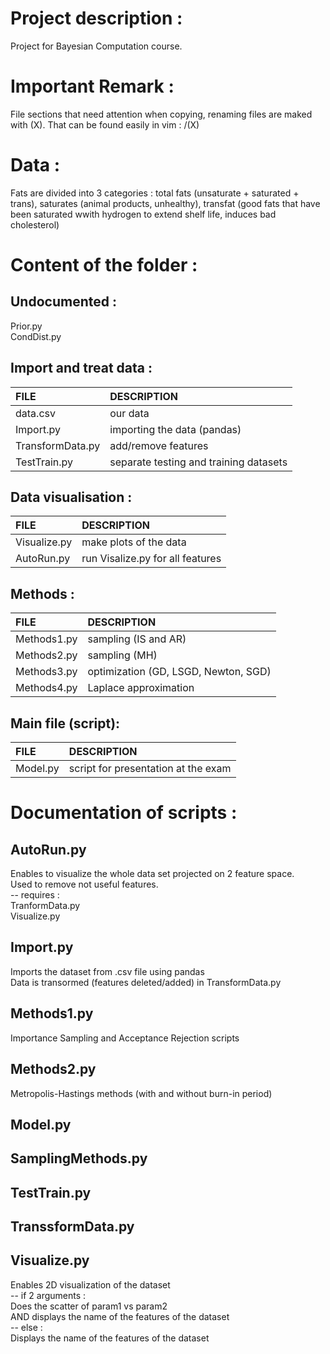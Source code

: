 # Project description : 
Project for Bayesian Computation course. 

# Important Remark : 
File sections that need attention when copying, renaming files are maked with (X). That can be found easily in vim : /(X)

# Data : 
Fats are divided into 3 categories : total fats (unsaturate + saturated + trans), saturates (animal products, unhealthy), transfat (good fats that have been saturated wwith hydrogen to extend shelf life, induces bad cholesterol)

# Content of the folder : 
## Undocumented : 
Prior.py  
CondDist.py   

## Import and treat data : 
|FILE			|DESCRIPTION				|
|:----------------------|:--------------------------------------|
|data.csv		|our data				|
|Import.py		|importing the data (pandas)		|
|TransformData.py	|add/remove features			|
|TestTrain.py		|separate testing and training datasets	|

## Data visualisation : 
|FILE			|DESCRIPTION 				|
|:----------------------|:--------------------------------------|
|Visualize.py		|make plots of the data  		|
|AutoRun.py 		|run Visalize.py for all features 	|

## Methods : 
|FILE 			|DESCRIPTION				|
|:----------------------|:--------------------------------------|
|Methods1.py		|sampling (IS and AR)			|
|Methods2.py		|sampling (MH) 				|
|Methods3.py 		|optimization (GD, LSGD, Newton, SGD)	|
|Methods4.py		|Laplace approximation			|

## Main file (script): 
|FILE			|DESCRIPTION				|
|:----------------------|:--------------------------------------|
|Model.py		|script for presentation at the exam  	|



# Documentation of scripts :

## AutoRun.py
Enables to visualize the whole data set projected on 2 feature space.  
Used to remove not useful features.  
-- requires :  
	TranformData.py  
	Visualize.py  

## Import.py 
Imports the dataset from .csv file using pandas  
Data is transormed (features deleted/added) in TransformData.py  

## Methods1.py
Importance Sampling and Acceptance Rejection scripts  

## Methods2.py 
Metropolis-Hastings methods (with and without burn-in period)  

## Model.py 
## SamplingMethods.py
## TestTrain.py
## TranssformData.py

## Visualize.py 
Enables 2D visualization of the dataset  
-- if 2 arguments :  
	Does the scatter of param1 vs param2  
	AND displays the name of the features of the dataset  
-- else :  
	Displays the name of the features of the dataset  

